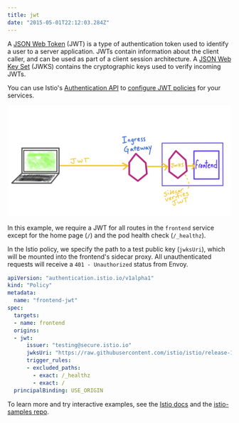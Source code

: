 ```yaml
---
title: jwt
date: "2015-05-01T22:12:03.284Z"
---
```


A [JSON Web Token](https://jwt.io/introduction/) (JWT) is a type of authentication token used to identify a user to a server application. JWTs contain information about the client caller, and can be used as part of a client session architecture. A [JSON Web Key Set](https://auth0.com/docs/jwks) (JWKS) contains the cryptographic keys used to verify incoming JWTs.

You can use Istio's [Authentication API](https://istio.io/docs/reference/config/istio.authentication.v1alpha1/#Jwt) to [configure JWT policies](https://istio.io/docs/concepts/security/#origin-authentication) for your services.

![jwt](./jwt.png)

In this example, we require a JWT for all routes in the `frontend` service except for the home page (`/`) and the pod health check (`/_healthz`).

In the Istio policy, we specify the path to a test public key (`jwksUri`), which will be mounted into the frontend's sidecar proxy. All unauthenticated requests will receive a `401 - Unauthorized` status from Envoy.

```YAML
apiVersion: "authentication.istio.io/v1alpha1"
kind: "Policy"
metadata:
  name: "frontend-jwt"
spec:
  targets:
  - name: frontend
  origins:
  - jwt:
      issuer: "testing@secure.istio.io"
      jwksUri: "https://raw.githubusercontent.com/istio/istio/release-1.2/security/tools/jwt/samples/jwks.json"
      trigger_rules:
      - excluded_paths:
        - exact: /_healthz
        - exact: /
  principalBinding: USE_ORIGIN
```

To learn more and try interactive examples, see the [Istio docs](https://istio.io/docs/tasks/security/authn-policy/#end-user-authentication) and the [istio-samples repo](https://github.com/GoogleCloudPlatform/istio-samples/tree/master/security-intro#add-end-user-jwt-authentication).



